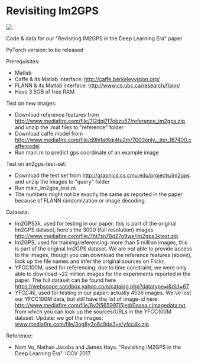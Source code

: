 # Revisiting Im2GPS

![](https://lugiavn.github.io/gatech/revisitingim2gps_iccv2017/pipeline.png "")

Code & data for our "Revisiting IM2GPS in the Deep Learning Era" paper

PyTorch version: to be released

Prerequisites:
- Matlab
- Caffe & its Matlab interface: http://caffe.berkeleyvision.org/
- FLANN & its Matlab interface: http://www.cs.ubc.ca/research/flann/
- Have 3.5GB of free RAM

Test on new images:
- Download reference features from http://www.mediafire.com/file/7l2dqi7f7obzu57/reference_im2gps.zip and unzip the .mat files to "reference" folder
- Download caffe model from http://www.mediafire.com/file/d9hifat6qi4tu2m/7000only__iter_167400.caffemodel
- Run main.m to predict gps coordinate of an example image

Test on im2gps-test-set:
- Download the test set from http://graphics.cs.cmu.edu/projects/im2gps and unzip the images to "query" folder
- Run main_im2gps_test.m
- The numbers might not be exactly the same as reported in the paper because of FLANN randomization or image decoding.

Datasets:
- Im2GPS3k, used for testing in our paper: this is part of the original Im2GPS dataset, here's the 3000 (full resolution) images http://www.mediafire.com/file/7ht7sn78q27o9we/im2gps3ktest.zip
- Im2GPS, used for training/referencing: more than 5 million images, this is part of the original Im2GPS dataset. We are not able to provide access to the images, though you can download the reference features (above), look up the file names and infer the original sources on Flickr.
- YFCC100M, used for referencing: due to time constraint, we were only able to download ~22 million images for the experiments reported in the paper. The full dataset can be found here https://webscope.sandbox.yahoo.com/catalog.php?datatype=i&did=67
- YFCC4k, used for testing in our paper: actually 4536 images. We've lost our YFCC100M data, but still have the list of image-id here: http://www.mediafire.com/file/8v2j565997i5jed/0aaaa.r.imagedata.txt, from which you can look up the sources/URLs in the YFCC100M dataset. Update: we got the images: www.mediafire.com/file/3og8y3o6c9de3ye/yfcc4k.zip

Reference:
- Nam Vo, Nathan Jacobs and James Hays. "Revisiting IM2GPS in the Deep Learning Era". ICCV 2017.

















